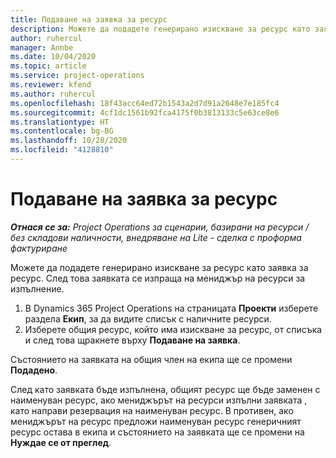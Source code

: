 ```yaml
---
title: Подаване на заявка за ресурс
description: Можете да подадете генерирано изискване за ресурс като заявка за ресурс. След това заявката се изпраща на мениджър на ресурси за изпълнение.
author: ruhercul
manager: Annbe
ms.date: 10/04/2020
ms.topic: article
ms.service: project-operations
ms.reviewer: kfend
ms.author: ruhercul
ms.openlocfilehash: 18f43acc64ed72b1543a2d7d91a2648e7e185fc4
ms.sourcegitcommit: 4cf1dc1561b92fca4175f0b3813133c5e63ce8e6
ms.translationtype: HT
ms.contentlocale: bg-BG
ms.lasthandoff: 10/28/2020
ms.locfileid: "4128810"
---
```

# <a name="submit-a-resource-request"></a>Подаване на заявка за ресурс

_**Отнася се за:** Project Operations за сценарии, базирани на ресурси / без складови наличности, внедряване на Lite - сделка с проформа фактуриране_

Можете да подадете генерирано изискване за ресурс като заявка за ресурс. След това заявката се изпраща на мениджър на ресурси за изпълнение.

1. В Dynamics 365 Project Operations на страницата **Проекти** изберете раздела **Екип**, за да видите списък с наличните ресурси. 
2. Изберете общия ресурс, който има изискване за ресурс, от списъка и след това щракнете върху **Подаване на заявка**.

Състоянието на заявката на общия член на екипа ще се промени **Подадено**.

След като заявката бъде изпълнена, общият ресурс ще бъде заменен с наименуван ресурс, ако мениджърът на ресурси изпълни заявката , като направи резервация на наименуван ресурс. В противен, ако мениджърът на ресурс предложи наименуван ресурс генеричният ресурс остава в екипа и състоянието на заявката ще се промени на **Нуждае се от преглед**.
